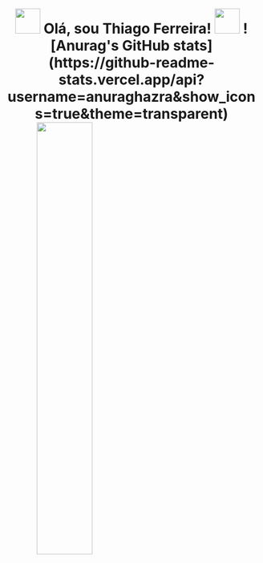 <h1 align="center">
<img src="https://images.gamebanana.com/img/ico/sprays/sasuke.gif" width="50"> Olá, sou Thiago Ferreira! <img src="https://static.wikia.nocookie.net/valorant/images/5/54/Reaver%2C_EP_5_Spray.gif/revision/latest?cb=20220809145507" width="50" 
/h1>
![Anurag's GitHub stats](https://github-readme-stats.vercel.app/api?username=anuraghazra&show_icons=true&theme=transparent)
<img align="left" width="47%" src="https://github-readme-stats.vercel.app/api?username=itsthiagow&show_icons=true&theme=transparent " /> 


